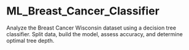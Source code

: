 # ML_Breast_Cancer_Classifier
Analyze the Breast Cancer Wisconsin dataset using a decision tree classifier. Split data, build the model, assess accuracy, and determine optimal tree depth.
